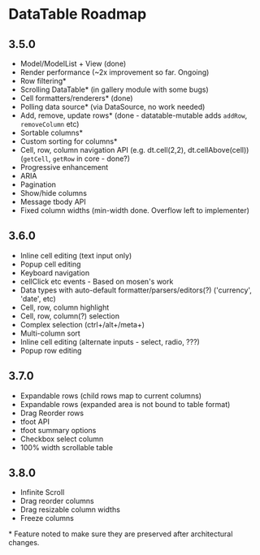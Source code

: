 DataTable Roadmap
=================

3.5.0
-----
* Model/ModelList + View (done)
* Render performance (~2x improvement so far. Ongoing)
* Row filtering*
* Scrolling DataTable* (in gallery module with some bugs)
* Cell formatters/renderers* (done)
* Polling data source* (via DataSource, no work needed)
* Add, remove, update rows* (done - datatable-mutable adds `addRow`, `removeColumn` etc)
* Sortable columns*
* Custom sorting for columns*
* Cell, row, column navigation API (e.g. dt.cell(2,2), dt.cellAbove(cell)) (`getCell`, `getRow` in core - done?)
* Progressive enhancement
* ARIA
* Pagination
* Show/hide columns
* Message tbody API
* Fixed column widths (min-width done. Overflow left to implementer)

3.6.0
-----
* Inline cell editing (text input only)
* Popup cell editing
* Keyboard navigation
* cellClick etc events - Based on mosen's work
* Data types with auto-default formatter/parsers/editors(?) ('currency', 'date', etc)
* Cell, row, column highlight
* Cell, row, column(?) selection
* Complex selection (ctrl+/alt+/meta+)
* Multi-column sort
* Inline cell editing (alternate inputs - select, radio, ???)
* Popup row editing

3.7.0
-----
* Expandable rows (child rows map to current columns)
* Expandable rows (expanded area is not bound to table format)
* Drag Reorder rows
* tfoot API
* tfoot summary options
* Checkbox select column
* 100% width scrollable table

3.8.0
-----
* Infinite Scroll
* Drag reorder columns
* Drag resizable column widths
* Freeze columns

\* Feature noted to make sure they are preserved after architectural changes.